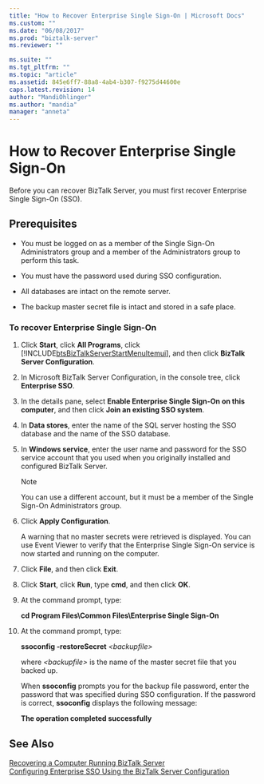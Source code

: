 ```yaml
---
title: "How to Recover Enterprise Single Sign-On | Microsoft Docs"
ms.custom: ""
ms.date: "06/08/2017"
ms.prod: "biztalk-server"
ms.reviewer: ""

ms.suite: ""
ms.tgt_pltfrm: ""
ms.topic: "article"
ms.assetid: 845e6ff7-88a8-4ab4-b307-f9275d44600e
caps.latest.revision: 14
author: "MandiOhlinger"
ms.author: "mandia"
manager: "anneta"
---
```

# How to Recover Enterprise Single Sign-On
Before you can recover BizTalk Server, you must first recover Enterprise Single Sign-On (SSO).  
  
## Prerequisites  
  
-   You must be logged on as a member of the Single Sign-On Administrators group and a member of the Administrators group to perform this task.  
  
-   You must have the password used during SSO configuration.  
  
-   All databases are intact on the remote server.  
  
-   The backup master secret file is intact and stored in a safe place.  
  
### To recover Enterprise Single Sign-On  
  
1. Click **Start**, click **All Programs**, click [!INCLUDE[btsBizTalkServerStartMenuItemui](../includes/btsbiztalkserverstartmenuitemui-md.md)], and then click **BizTalk Server Configuration**.  
  
2. In Microsoft BizTalk Server Configuration, in the console tree, click **Enterprise SSO**.  
  
3. In the details pane, select **Enable Enterprise Single Sign-On on this computer**, and then click **Join an existing SSO system**.  
  
4. In **Data stores**, enter the name of the SQL server hosting the SSO database and the name of the SSO database.  
  
5. In **Windows service**, enter the user name and password for the SSO service account that you used when you originally installed and configured BizTalk Server.  
  
   > [!NOTE]
   >  You can use a different account, but it must be a member of the Single Sign-On Administrators group.  
  
6. Click **Apply Configuration**.  
  
    A warning that no master secrets were retrieved is displayed. You can use Event Viewer to verify that the Enterprise Single Sign-On service is now started and running on the computer.  
  
7. Click **File**, and then click **Exit**.  
  
8. Click **Start**, click **Run**, type **cmd**, and then click **OK**.  
  
9. At the command prompt, type:  
  
     **cd Program Files\Common Files\Enterprise Single Sign-On**  
  
10. At the command prompt, type:  
  
     **ssoconfig -restoreSecret**  *\<backupfile\>*  
  
     where *\<backupfile\>* is the name of the master secret file that you backed up.  
  
     When **ssoconfig** prompts you for the backup file password, enter the password that was specified during SSO configuration. If the password is correct, **ssoconfig** displays the following message:  
  
     **The operation completed successfully**  
  
## See Also  
 [Recovering a Computer Running BizTalk Server](../core/recovering-a-computer-running-biztalk-server.md)   
 [Configuring Enterprise SSO Using the BizTalk Server Configuration](https://msdn.microsoft.com/library/f63d1aec-a8c7-4e76-a67f-19af69e252f0)